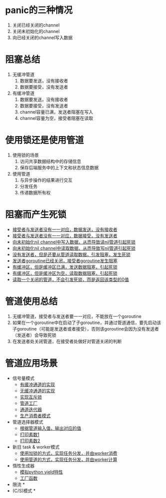 # panic的三种情况

1. 关闭已经关闭的channel
2. 关闭未初始化的channel
3. 向已经关闭的channel写入数据


# 阻塞总结
1. 无缓冲管道
    1. 数据要发送，没有接收者
    2. 数据要接受，没有发送者
2. 有缓冲管道
    1. 数据要发送，没有接收者
    2. 数据要接受，没有发送者
    3. channel容量已满，发送者阻塞在写入
    4. channel容量为空，接受者阻塞在读取

# 使用锁还是使用管道
1. 使用锁的场景
   1. 访问共享数据结构中的存储信息
   2. 保存后端服务中的上下文和状态信息数据
2. 使用管道
   1. 与异步操作的结果进行交互
   2. 分发任务
   3. 传递数据所有权

# 阻塞而产生死锁
* [接受者与发送者没有一一对应，数据发送，没有接收者](deadlock_1.go)
* [接受者与发送者没有一一对应，数据接受，没有发送者](deadlock_2.go)
* [向未初始化nil channel中写入数据，从而导致读nil管道引起死锁](deadlock_3.go)
* [向未初始化nil channel中读取数据，从而导致写nil管道引起死锁](deadlock_4.go)
* [没有发送者，但是还要从管道读取数据，引发阻塞，发生死锁](deadlock_5.go)
* [发送者goroutine已经关闭，接受者goroutine发生阻塞](deadlock_6.go)
* [有缓冲区，但是缓冲区已满，发送数据阻塞，引起死锁](deadlock_7.go)
* [有缓冲区，但是缓冲区为空，读取数据阻塞，引起死锁](deadlock_8.go)
* [读取一个关闭的管道，不会引发死锁，而是返回该类型的0值](deadlock_9.go)


# 管道使用总结

1. 无缓冲管道，接受者与发送者要一一对应，不能放在一个goroutine
2. 如果在一个goroutine中在启动了子goroutine，并通过管道通信，要先启动该子goroutine（可能是发送者或者接受），否则该goroutine会因为没有发送者（发送者）会导致死锁
3. 在发送者处关闭管道，在接受者处做好对管道关闭的判断

# 管道应用场景
* 信号量模式
  * [有缓冲通道的实现](semaphore_1.go)
  * [无缓冲通道的实现](semaphore_2.go)
  * [实现互斥锁](mutex.go)
  * [管道工厂](factory.go)
  * [通道迭代器](iter.go)
  * [生产消费者模式](consumer.go)
* 管道选择器模式
  * [根据管道输入值，输出对应的值](selector.go)
  * [打印素数1](prime_1.go)
  * [打印素数2](prime_2.go)
* 新旧 task & worker模式
  * [使用加锁的方式，实现任务分发，并由worker消费]()
  * [使用管道的方式，实现任务分发，并由worker计算](task2.go)
* 惰性生成器
  * [模拟python yield特性](lazy_generator.go)
  * [工厂函数](build_lazy_evaluator.go)
* 限流
  * 
* (C/S)模式
  * 